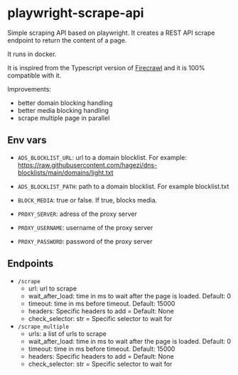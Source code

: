 # playwright-scrape-api

Simple scraping API based on playwright.
It creates a REST API scrape endpoint to return the content of a page.

It runs in docker.

It is inspired from the Typescript version of [Firecrawl](https://github.com/mendableai/firecrawl/tree/main/apps/playwright-service-ts) and it is 100% compatible with it.

Improvements:
* better domain blocking handling
* better media blocking handling
* scrape multiple page in parallel

## Env vars
* `ADS_BLOCKLIST_URL`: url to a domain blocklist. For example: https://raw.githubusercontent.com/hagezi/dns-blocklists/main/domains/light.txt
* `ADS_BLOCKLIST_PATH`: path to a domain blocklist. For example blocklist.txt
* `BLOCK_MEDIA`: true or false. If true, blocks media.

* `PROXY_SERVER`: adress of the proxy server
* `PROXY_USERNAME`: username of the proxy server
* `PROXY_PASSWORD`: password of the proxy server

## Endpoints
* `/scrape`
  - url: url to scrape
  - wait_after_load: time in ms to wait after the page is loaded. Default: 0
  - timeout: time in ms before timeout. Default: 15000
  - headers: Specific headers to add = Default: None
  - check_selector: str = Specific selector to wait for
* `/scrape_multiple`
  - urls: a list of urls to scrape
  - wait_after_load: time in ms to wait after the page is loaded. Default: 0
  - timeout: time in ms before timeout. Default: 15000
  - headers: Specific headers to add = Default: None
  - check_selector: str = Specific selector to wait for
 
